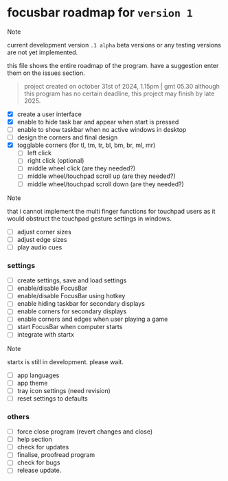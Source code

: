 # **focusbar roadmap for ```version 1```**
> [!note]
> current development version ```.1 alpha```
> beta versions or any testing versions are not yet implemented.

this file shows the entire roadmap of the program. have a suggestion enter them on the issues section. 
> project created on october 31st of 2024, 1.15pm | gmt 05.30
> although this program has no certain deadline, this project may finish by late 2025.

- [x] create a user interface
- [x] enable to hide task bar and appear when start is pressed
- [ ] enable to show taskbar when no active windows in desktop
- [ ] design the corners and final design
- [x] togglable corners (for tl, tm, tr, bl, bm, br, ml, mr)
  - [ ] left click 
  - [ ] right click (optional)
  - [ ] middle wheel click (are they needed?)
  - [ ] middle wheel/touchpad scroll up (are they needed?)
  - [ ] middle wheel/touchpad scroll down (are they needed?)
> [!note]
>  that i cannot implement the multi finger functions for touchpad users as it would obstruct the touchpad gesture settings in windows.
  - [ ] adjust corner sizes
  - [ ] adjust edge sizes
  - [ ] play audio cues
### settings
- [ ] create settings, save and load settings
- [ ] enable/disable FocusBar
- [ ] enable/disable FocusBar using hotkey
- [ ] enable hiding taskbar for secondary displays
- [ ] enable corners for secondary displays
- [ ] enable corners and edges when user playing a game
- [ ] start FocusBar when computer starts
- [ ] integrate with startx
> [!note]
> startx is still in development. please wait.
- [ ] app languages
- [ ] app theme
- [ ] tray icon settings (need revision)
- [ ] reset settings to defaults
### others
- [ ] force close program (revert changes and close)
- [ ] help section 
- [ ] check for updates
- [ ] finalise, proofread program
- [ ] check for bugs
- [ ] release update.

